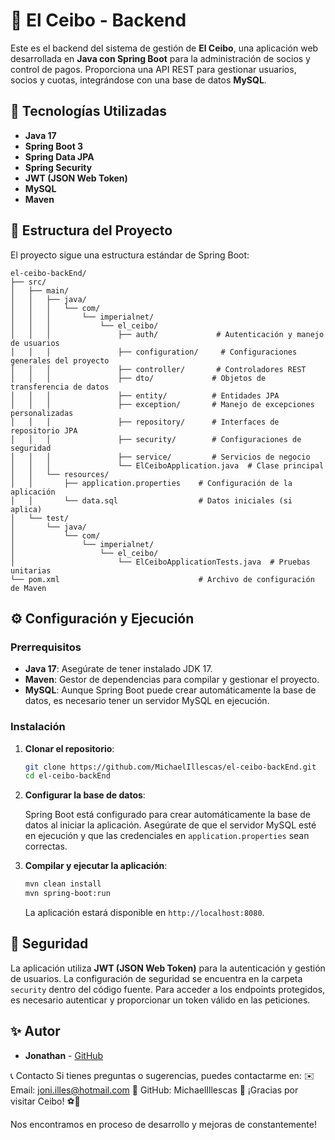 # 🏡 El Ceibo - Backend

Este es el backend del sistema de gestión de **El Ceibo**, una aplicación web desarrollada en **Java con Spring Boot** para la administración de socios y control de pagos. Proporciona una API REST para gestionar usuarios, socios y cuotas, integrándose con una base de datos **MySQL**.

## 🚀 Tecnologías Utilizadas

- **Java 17**
- **Spring Boot 3**
- **Spring Data JPA**
- **Spring Security**
- **JWT (JSON Web Token)**
- **MySQL**
- **Maven**

## 📂 Estructura del Proyecto

El proyecto sigue una estructura estándar de Spring Boot:

```
el-ceibo-backEnd/
├── src/
│   ├── main/
│   │   ├── java/
│   │   │   └── com/
│   │   │       └── imperialnet/
│   │   │           └── el_ceibo/
│   │   │               ├── auth/             # Autenticación y manejo de usuarios
│   │   │               ├── configuration/     # Configuraciones generales del proyecto
│   │   │               ├── controller/       # Controladores REST
│   │   │               ├── dto/             # Objetos de transferencia de datos
│   │   │               ├── entity/          # Entidades JPA
│   │   │               ├── exception/       # Manejo de excepciones personalizadas
│   │   │               ├── repository/      # Interfaces de repositorio JPA
│   │   │               ├── security/        # Configuraciones de seguridad
│   │   │               ├── service/         # Servicios de negocio
│   │   │               └── ElCeiboApplication.java  # Clase principal
│   │   └── resources/
│   │       ├── application.properties    # Configuración de la aplicación
│   │       └── data.sql                  # Datos iniciales (si aplica)
│   └── test/
│       └── java/
│           └── com/
│               └── imperialnet/
│                   └── el_ceibo/
│                       └── ElCeiboApplicationTests.java  # Pruebas unitarias
└── pom.xml                               # Archivo de configuración de Maven
```

## ⚙️ Configuración y Ejecución

### Prerrequisitos

- **Java 17**: Asegúrate de tener instalado JDK 17.
- **Maven**: Gestor de dependencias para compilar y gestionar el proyecto.
- **MySQL**: Aunque Spring Boot puede crear automáticamente la base de datos, es necesario tener un servidor MySQL en ejecución.

### Instalación

1. **Clonar el repositorio**:

   ```bash
   git clone https://github.com/MichaelIllescas/el-ceibo-backEnd.git
   cd el-ceibo-backEnd
   ```

2. **Configurar la base de datos**:

   Spring Boot está configurado para crear automáticamente la base de datos al iniciar la aplicación. Asegúrate de que el servidor MySQL esté en ejecución y que las credenciales en `application.properties` sean correctas.

3. **Compilar y ejecutar la aplicación**:

   ```bash
   mvn clean install
   mvn spring-boot:run
   ```

   La aplicación estará disponible en `http://localhost:8080`.

## 🔑 Seguridad

La aplicación utiliza **JWT (JSON Web Token)** para la autenticación y gestión de usuarios. La configuración de seguridad se encuentra en la carpeta `security` dentro del código fuente. Para acceder a los endpoints protegidos, es necesario autenticar y proporcionar un token válido en las peticiones.


## ✨ Autor

- **Jonathan** - [GitHub](https://github.com/MichaelIllescas)

📞 Contacto
Si tienes preguntas o sugerencias, puedes contactarme en: ✉️ Email: joni.illes@hotmail.com 🐙 GitHub: MichaelIllescas 🚀 ¡Gracias por visitar Ceibo! ⚽💙

Nos encontramos en proceso de desarrollo y mejoras de constantemente!
